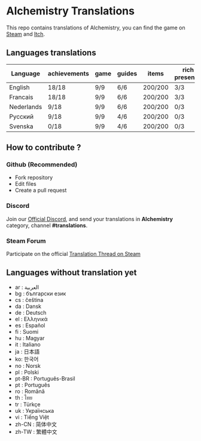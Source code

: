 # Alchemistry Translations

This repo contains translations of Alchemistry, you can find the game on [Steam](https://store.steampowered.com/app/1730540/Alchemistry/) and [Itch](https://elanis.itch.io/alchemistry).

## Languages translations

| Language   | achievements | game | guides | items   | rich presence | store | ui    |
|------------|--------------|------|--------|---------|---------------|-------|-------|
| English    | 18/18        | 9/9  | 6/6    | 200/200 | 3/3           | 3/3   | 43/43 |
| Francais   | 18/18        | 9/9  | 6/6    | 200/200 | 3/3           | 3/3   | 43/43 |
| Nederlands |  9/18        | 9/9  | 6/6    | 200/200 | 0/3           | 0/3   | 43/43 |
| Русский    |  9/18        | 9/9  | 4/6    | 200/200 | 0/3           | 0/3   | 43/43 |
| Svenska    |  0/18        | 9/9  | 4/6    | 200/200 | 0/3           | 0/3   | 43/43 |

## How to contribute ?

### Github (Recommended)

- Fork repository
- Edit files
- Create a pull request

### Discord

Join our [Official Discord](https://discord.gg/c8aARey), and send your translations in **Alchemistry** category, channel **#translations**.

### Steam Forum

Participate on the official [Translation Thread on Steam](https://steamcommunity.com/app/1730540/discussions/0/5250637856236335523/)

## Languages without translation yet
- ar : العربية
- bg : български език
- cs : čeština
- da : Dansk
- de : Deutsch
- el : Ελληνικά
- es : Español
- fi : Suomi
- hu : Magyar
- it : Italiano
- ja : 日本語
- ko: 한국어
- no : Norsk
- pl : Polski
- pt-BR : Português-Brasil
- pt : Português
- ro : Română
- th : ไทย
- tr : Türkçe
- uk : Українська
- vi : Tiếng Việt
- zh-CN : 简体中文
- zh-TW : 繁體中文
